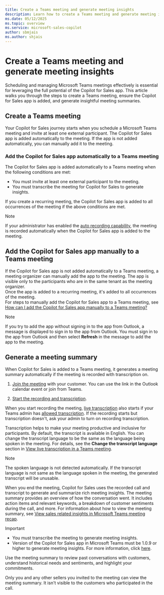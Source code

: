 ```yaml
---
title: Create a Teams meeting and generate meeting insights
description: Learn how to create a Teams meeting and generate meeting insights using Copilot for Sales.
ms.date: 05/12/2025
ms.topic: overview
ms.service: microsoft-sales-copilot
author: sbmjais
ms.author: shjais
---
```


# Create a Teams meeting and generate meeting insights

Scheduling and managing Microsoft Teams meetings effectively is essential for leveraging the full potential of the Copilot for Sales app. This article walks you through the steps to create a Teams meeting, ensure the Copilot for Sales app is added, and generate insightful meeting summaries.

## Create a Teams meeting

Your Copilot for Sales journey starts when you schedule a Microsoft Teams meeting and invite at least one external participant. The Copilot for Sales app is added automatically to the meeting. If the app is not added automatically, you can manually add it to the meeting.

### Add the Copilot for Sales app automatically to a Teams meeting

The Copilot for Sales app is added automatically to a Teams meeting when the following conditions are met:

- You must invite at least one external participant to the meeting.  
- You must transcribe the meeting for Copilot for Sales to generate insights.  

If you create a recurring meeting, the Copilot for Sales app is added to all occurrences of the meeting if the above conditions are met.

> [!NOTE]
> If your administrator has enabled the [auto recording capability](configure-meeting-agent.md#enable-or-disable-auto-recording-for-sales-meetings), the meeting is recorded automatically when the Copilot for Sales app is added to the meeting.

## Add the Copilot for Sales app manually to a Teams meeting

If the Copilot for Sales app is not added automatically to a Teams meeting, a meeting organizer can manually add the app to the meeting. The app is visible only to the participants who are in the same tenant as the meeting organizer.  
Once the app is added to a recurring meeting, it's added to all occurrences of the meeting.  
For steps to manually add the Copilot for Sales app to a Teams meeting, see [How can I add the Copilot for Sales app manually to a Teams meeting?](sales-copilot-faq.md#how-can-i-add-the-copilot-for-sales-app-manually-to-a-teams-meeting)

> [!NOTE]
> If you try to add the app without signing in to the app from Outlook, a message is displayed to sign in to the app from Outlook. You must sign in to the app from Outlook and then select **Refresh** in the message to add the app to the meeting.

## Generate a meeting summary

When Copilot for Sales is added to a Teams meeting, it generates a meeting summary automatically if the meeting is recorded with transcription on.

1. [Join the meeting](https://support.microsoft.com/office/join-a-meeting-in-teams-1613bb53-f3fa-431e-85a9-d6a91e3468c9) with your customer. You can use the link in the Outlook calendar event or join from Teams.

1. [Start the recording and transcription](https://support.microsoft.com/office/record-a-meeting-in-teams-34dfbe7f-b07d-4a27-b4c6-de62f1348c24).

When you start recording the meeting, [live transcription](https://support.microsoft.com/office/view-live-transcription-in-a-teams-meeting-dc1a8f23-2e20-4684-885e-2152e06a4a8b) also starts if your Teams admin has [allowed transcription](/microsoftteams/cloud-recording#turn-on-or-turn-off-recording-transcription). If the recording starts but transcription doesn't, ask your admin to turn on recording transcription.

Transcription helps to make your meeting productive and inclusive for participants. By default, the transcript is available in English. You can change the transcript language to be the same as the language being spoken in the meeting. For details, see the **Change the transcript language** section in [View live transcription in a Teams meeting](https://support.microsoft.com/office/view-live-transcription-in-a-teams-meeting-dc1a8f23-2e20-4684-885e-2152e06a4a8b).

> [!NOTE]
> The spoken language is not detected automatically. If the transcript language is not same as the language spoken in the meeting, the generated transcript will be unusable.

When you end the meeting, Copilot for Sales uses the recorded call and transcript to generate and summarize rich meeting insights. The meeting summary provides an overview of how the conversation went. It includes action items and relevant keywords, a breakdown of customer sentiments during the call, and more. For information about how to view the meeting summary, see [View sales related insights in Microsoft Teams meeting recap](view-meeting-summary-recap.md).

> [!IMPORTANT]
>
> - You must transcribe the meeting to generate meeting insights.  
> - Version of the Copilot for Sales app in Microsoft Teams must be 1.0.9 or higher to generate meeting insights. For more information, click [here](sales-copilot-faq.md#why-are-meeting-insights-not-getting-generated-even-if-meeting-is-transcribed).

Use the meeting summary to review past conversations with customers, understand historical needs and sentiments, and highlight your commitments.

Only you and any other sellers you invited to the meeting can view the meeting summary. It isn't visible to the customers who participated in the call.